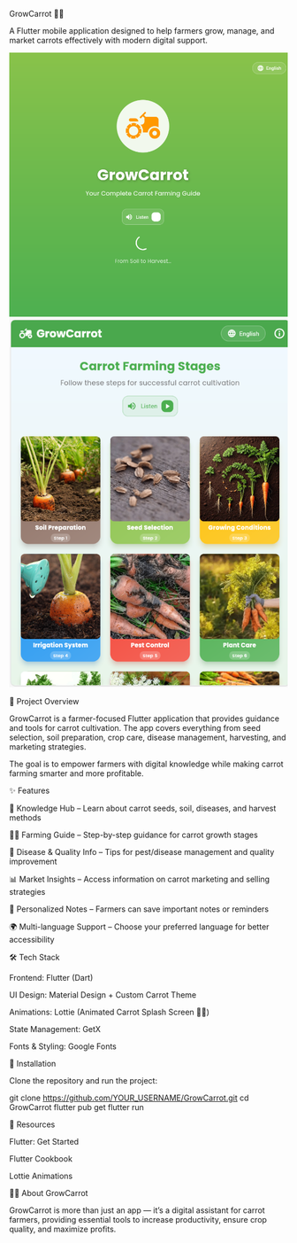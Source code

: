 GrowCarrot 🌱🥕

A Flutter mobile application designed to help farmers grow, manage, and market carrots effectively with modern digital support.

![screenshot](https://github.com/fahmida027/Flutter-growCarrot/blob/main/assets/images/sp.png)
![screenshot](https://github.com/fahmida027/Flutter-growCarrot/blob/main/assets/images/hm.png)

🚀 Project Overview

GrowCarrot is a farmer-focused Flutter application that provides guidance and tools for carrot cultivation.
The app covers everything from seed selection, soil preparation, crop care, disease management, harvesting, and marketing strategies.

The goal is to empower farmers with digital knowledge while making carrot farming smarter and more profitable.

✨ Features

📖 Knowledge Hub – Learn about carrot seeds, soil, diseases, and harvest methods

🧑‍🌾 Farming Guide – Step-by-step guidance for carrot growth stages

🌱 Disease & Quality Info – Tips for pest/disease management and quality improvement

📊 Market Insights – Access information on carrot marketing and selling strategies

🔖 Personalized Notes – Farmers can save important notes or reminders

🌍 Multi-language Support – Choose your preferred language for better accessibility

🛠️ Tech Stack

Frontend: Flutter (Dart)

UI Design: Material Design + Custom Carrot Theme

Animations: Lottie (Animated Carrot Splash Screen 🌱🥕)

State Management: GetX

Fonts & Styling: Google Fonts

📲 Installation

Clone the repository and run the project:

git clone https://github.com/YOUR_USERNAME/GrowCarrot.git
cd GrowCarrot
flutter pub get
flutter run

📖 Resources

Flutter: Get Started

Flutter Cookbook

Lottie Animations

👩‍🌾 About GrowCarrot

GrowCarrot is more than just an app — it’s a digital assistant for carrot farmers, providing essential tools to increase productivity, ensure crop quality, and maximize profits.